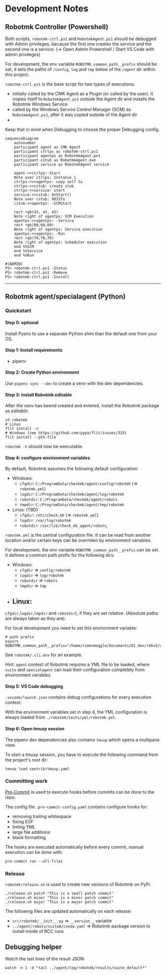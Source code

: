# Development Notes

## Robotmk Controller (Powershell)

Both scripts, `robotmk-ctrl.ps1` and `RobotmkAgent.ps1` should be debugged with Admin privileges, because the first one creates the service and the second one is a service. (-> Open Admin Powershell / Start VS Code with admin privileges)

For development, the env variable `ROBOTMK_common_path__prefix` should be set; it sets the paths of `/config`, `log` and `tmp` below of the `/agent` dir within this project.

`robotmk-ctrl.ps1` is the base script for two types of executions:
- initially called by the CMK Agent as a Plugin (or called by the user). It copies itself to `RobotmkAgent.ps1` outside the Agent dir and installs the Robotmk Windows Service.
- called by the Windows Service Control Manager (SCM) as `RobotmkAgent.ps1`, after it was copied outside of the Agent dir
-
Keep that in mind when Debugging to choose the proper Debugging config.

```mermaid
sequenceDiagram
    autonumber
    participant agent as CMK Agent
    participant ctrlps as robotmk-ctrl.ps1
    participant agentps as RobotmkAgent.ps1
    participant cstub as RobotmkAgent.exe
    participant service as RobotmkAgent service

    agent->>ctrlps:-Start
    Note over ctrlps: Instance 1
    ctrlps->>+agentps: copy self to
    ctrlps->>cstub: create stub
    ctrlps->>service: start
    service->>cstub: OnStart()
    Note over cstub: 9833fa
    cstub->>agentps: -SCMStart

    rect rgb(43, 43, 43)
    Note right of agentps: SCM Execution
    agentps->>agentps: -Service
    rect rgb(60,60,60)
    Note right of agentps: Service execution
    agentps->>agentps: -Run
    rect rgb(70,70,70)
    Note right of agentps: Scheduler execution
    end %%SCM
    end %%Service
    end %%Run
```

```
#(ADMIN)
PS> robotmk-ctrl.ps1 -Status
PS> robotmk-ctrl.ps1 -Remove
PS> robotmk-ctrl.ps1 -Install
```


---


## Robotmk agent/specialagent (Python)

### Quickstart

#### Step 0: optional

Install Pyenv to use a separate Python shim than the default one from your OS.

#### Step 1: Install requirements

- pipenv


#### Step 2: Create Python environment

Use `pipenv sync --dev` to create a venv with the dev dependencies.

#### Step 3: install Robotmk editable

After the venv has beend created and entered, install the Robotmk package as *editable*:

```
cd robotmk
# Linux
flit install -s
# Windows (see https://github.com/pypa/flit/issues/325)
flit install --pth-file
```

`robotmk -h` should now be executable.

#### Step 4: configure environment variables

By default, Robotmk assumes the following default configuration:
- Windows:
  - `cfgdir`: `C:/ProgramData/checkmk/agent/config/robotmk` (=> `robotmk.yml`)
  - `logdir`: `C:/ProgramData/checkmk/agent/log/robotmk`
  - `robotdir`: `C:/ProgramData/checkmk/agent/robots`
  - `tmpdir`: `C:/ProgramData/checkmk/agent/tmp/robotmk`
- Linux: (TBD)
  - `cfgdir`: `/etc/check_mk` (=> `robotmk.yml`)
  - `logdir`: `/var/log/robotmk`
  - `robotdir`: `/usr/lib/check_mk_agent/robots`,

`robotmk.yml` is the central configuration file. It can be read from another location and/or certain keys can be overriden by environment variables.

For development, the env variable `ROBOTMK_common_path__prefix` can be set. It defines a common path prefix for the following dirs:

- Windows:
  -  `cfgdir` => `config/robotmk`
  -  `logdir` => `log/robotmk`
  -  `robotdir` => `robots`
  -  `tmpdir` => `tmp`
- Linux:
  -
 `cfgdir`,`logdir`,`tmpdir` and `robotdir`), if they are set *relative*. (Absolute paths are always taken as they are).

For local development you need to set this environment variable:

```
# path prefix
export ROBOTMK_common_path__prefix="/home/simonmeggle/Documents/01_dev/rmkv2/agent"
```

See `robotmk/.cli.env` for an example.

Hint: `agent` context of Robotmk requires a YML file to be loaded, where `suite` and `specialagent` can load their configuration completely from environment variables.

#### Step 5: VS Code debugging

`.vscode/launch.json` contains debug configurations for every execution context.

With the environment variables set in step 4, the YML configuration is always loaded from `./robotmk/tests/yml/robotmk.yml`.

#### Step 6: Open tmuxp session

The pipenv dev dependencies also contains `tmuxp` which opens a multipane view.

To start a tmuxp session, you have to execute the following command from the project's root dir:

    tmuxp load contrib/tmuxp.yaml




### Committing work

[Pre-Commit](https://pre-commit.com) is used to execute hooks before commits can be done to the repo.

The config file `.pre-commit-config.yaml` contains configure hooks for:

- removing trailing whitespace
- fixing EOF
- linting YML
- large file additions
- black formatting


The hooks are executed automatically before every commit, manual execution can be done with:

    pre-commit run --all-files

### Release

`robotmk/release.sh` is used to create new versions of Robotmk on PyPi:

```
./release.sh patch "This is a small patch commit"
./release.sh minor "This is a minor patch commit"
./release.sh major "This is a major patch commit"

```

The following files are updated automatically on each release:

- `src/robotmk/__init__.py` => `__version__` variable
- `../agent/robots/suiteA/conda.yaml` => Robotmk package version to install inside of RCC runs


## Debugging helper

Watch the last lines of the result JSON:
```
watch -n 1 -d "tail ../agent/log/robotmk/results/suite_default*"
```
